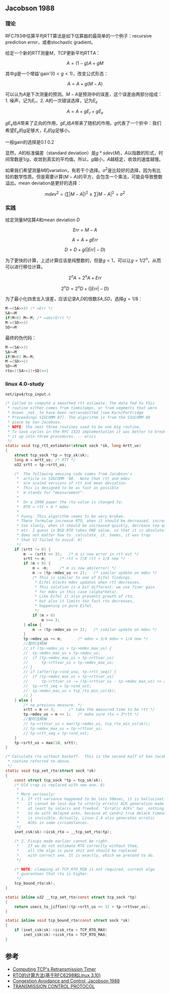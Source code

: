 ## Jacobson 1988

### 理论

RFC793中估算平均RTT算法是如下估算器的最简单的一个例子：recursive prediction error，或者stochastic gradient。

给定一个新的RTT测量$M$，TCP更新平均RTT$A$：

$$
A=(1-g)A+gM
$$

其中$g$是一个增益'gain'($0<g<1$)，改变公式形态：

$$
A=A+g(M-A)
$$

可以认为$A$是下次测量的预测。$M-A$是预测中的误差，这个误差由两部分组成：1. 噪声，记为$E_r$，2. $A$的一次错误选择，记为$E_e$

$$
A=A+gE_r+gE_e
$$

$gE_e$给$A$带来了正向的作用，$gE_r$给$A$带来了随机的作用。$g$代表了一个折中：我们希望$E_e$的$g$足够大，$E_r$的$g$足够小。

一般gain的选择是$0.1~0.2$

显然，$A$的标准偏差（standard deviation）是$g*sdev(M)$，$A$以指数的形式，时间常数是$1/g$，收敛到真实的平均值。所以，$g$越小，$A$越稳定，收敛的速度越慢。

如果我们希望测量$M$的variation，有若干个选择。$\sigma^2$是比较好的选择，因为有比较的数学性质。但是需要计算$(M-A)$的平方，会包含一个乘法，可能会导致整数溢出。mean deviation是更好的选择：

$$
mdev^2=\left ( \sum\left | M-A \right | \right )^2\geq \sum\left | M-A \right |^2=\sigma^2
$$

### 实践

给定测量$M$估算$A$和mean deviation $D$

$$
Err=M-A
$$

$$
A=A+gErr
$$

$$
D=D+g\left ( \left | Err \right | -D \right )
$$

为了更快的计算，上述计算应该是纯整数的，但是$g<1$，可以让$g=1/2^n$，从而可以进行移位计算。

$$
2^nA=2^nA+Err
$$

$$
2^nD=2^nD+\left ( \left | Err \right | -D \right )
$$

为了最小化四舍五入误差，应该记录$A$,$D$的倍数$SA$,$SD$，选择$g=1/8$：

```c
M-=(SA>>3) /* =Err */
SA+=M
if(M<0) M=-M; /* =abs(Err) */
M-=(SD>>3)
SD+=M
```

最终的伪代码：

```c
M-=(SA>>3)
SA+=M
if(M<0) M=-M;
M-=(SD>>2)
SD+=M
rto=((SA>>2)+SD)>>1
```

### linux 4.0-study

`net/ipv4/tcp_input.c`

```c
/* Called to compute a smoothed rtt estimate. The data fed to this
 * routine either comes from timestamps, or from segments that were
 * known _not_ to have been retransmitted [see Karn/Partridge
 * Proceedings SIGCOMM 87]. The algorithm is from the SIGCOMM 88
 * piece by Van Jacobson.
 * NOTE: the next three routines used to be one big routine.
 * To save cycles in the RFC 1323 implementation it was better to break
 * it up into three procedures. -- erics
 */
static void tcp_rtt_estimator(struct sock *sk, long mrtt_us)
{
	struct tcp_sock *tp = tcp_sk(sk);
	long m = mrtt_us; /* RTT */
	u32 srtt = tp->srtt_us;

	/*	The following amusing code comes from Jacobson's
	 *	article in SIGCOMM '88.  Note that rtt and mdev
	 *	are scaled versions of rtt and mean deviation.
	 *	This is designed to be as fast as possible
	 *	m stands for "measurement".
	 *
	 *	On a 1990 paper the rto value is changed to:
	 *	RTO = rtt + 4 * mdev
	 *
	 * Funny. This algorithm seems to be very broken.
	 * These formulae increase RTO, when it should be decreased, increase
	 * too slowly, when it should be increased quickly, decrease too quickly
	 * etc. I guess in BSD RTO takes ONE value, so that it is absolutely
	 * does not matter how to _calculate_ it. Seems, it was trap
	 * that VJ failed to avoid. 8)
	 */
	if (srtt != 0) {
		m -= (srtt >> 3);	/* m is now error in rtt est */
		srtt += m;		/* rtt = 7/8 rtt + 1/8 new */
		if (m < 0) {
			m = -m;		/* m is now abs(error) */
			m -= (tp->mdev_us >> 2);   /* similar update on mdev */
			/* This is similar to one of Eifel findings.
			 * Eifel blocks mdev updates when rtt decreases.
			 * This solution is a bit different: we use finer gain
			 * for mdev in this case (alpha*beta).
			 * Like Eifel it also prevents growth of rto,
			 * but also it limits too fast rto decreases,
			 * happening in pure Eifel.
			 */
			if (m > 0)
				m >>= 3;
		} else {
			m -= (tp->mdev_us >> 2);   /* similar update on mdev */
		}
		tp->mdev_us += m;		/* mdev = 3/4 mdev + 1/4 new */
        //暂时注释掉
		// if (tp->mdev_us > tp->mdev_max_us) {
		// 	tp->mdev_max_us = tp->mdev_us;
		// 	if (tp->mdev_max_us > tp->rttvar_us)
		// 		tp->rttvar_us = tp->mdev_max_us;
		// }
		// if (after(tp->snd_una, tp->rtt_seq)) {
		// 	if (tp->mdev_max_us < tp->rttvar_us)
		// 		tp->rttvar_us -= (tp->rttvar_us - tp->mdev_max_us) >> 2;
		// 	tp->rtt_seq = tp->snd_nxt;
		// 	tp->mdev_max_us = tcp_rto_min_us(sk);
		// }
	} else {
		/* no previous measure. */
		srtt = m << 3;		/* take the measured time to be rtt */
		tp->mdev_us = m << 1;	/* make sure rto = 3*rtt */
        //暂时注释掉
		// tp->rttvar_us = max(tp->mdev_us, tcp_rto_min_us(sk));
		// tp->mdev_max_us = tp->rttvar_us;
		// tp->rtt_seq = tp->snd_nxt;
	}
	tp->srtt_us = max(1U, srtt);
}
```

```c
/* Calculate rto without backoff.  This is the second half of Van Jacobson's
 * routine referred to above.
 */
static void tcp_set_rto(struct sock *sk)
{
	const struct tcp_sock *tp = tcp_sk(sk);
	/* Old crap is replaced with new one. 8)
	 *
	 * More seriously:
	 * 1. If rtt variance happened to be less 50msec, it is hallucination.
	 *    It cannot be less due to utterly erratic ACK generation made
	 *    at least by solaris and freebsd. "Erratic ACKs" has _nothing_
	 *    to do with delayed acks, because at cwnd>2 true delack timeout
	 *    is invisible. Actually, Linux-2.4 also generates erratic
	 *    ACKs in some circumstances.
	 */
	inet_csk(sk)->icsk_rto = __tcp_set_rto(tp);

	/* 2. Fixups made earlier cannot be right.
	 *    If we do not estimate RTO correctly without them,
	 *    all the algo is pure shit and should be replaced
	 *    with correct one. It is exactly, which we pretend to do.
	 */

	/* NOTE: clamping at TCP_RTO_MIN is not required, current algo
	 * guarantees that rto is higher.
	 */
	tcp_bound_rto(sk);
}
```

```c
static inline u32 __tcp_set_rto(const struct tcp_sock *tp)
{
	return usecs_to_jiffies((tp->srtt_us >> 3) + tp->rttvar_us);
}
```

```c
static inline void tcp_bound_rto(const struct sock *sk)
{
	if (inet_csk(sk)->icsk_rto > TCP_RTO_MAX)
		inet_csk(sk)->icsk_rto = TCP_RTO_MAX;
}
```

## 参考

- [Computing TCP's Retransmission Timer](https://tools.ietf.org/html/rfc6298)
- [RTO的计算方法(基于RFC6298和Linux 3.10)](https://perthcharles.github.io/2015/09/06/wiki-rtt-estimator/)
- [Congestion Avoidance and Control, Jacobson 1988](http://www.cs.binghamton.edu/~nael/cs428-528/deeper/jacobson-congestion.pdf)
- [TRANSMISSION CONTROL PROTOCOL](https://tools.ietf.org/html/rfc793)
